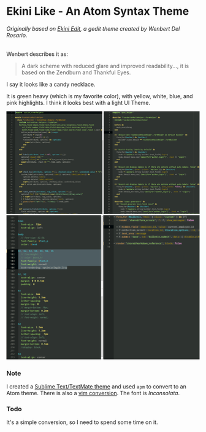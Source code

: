 # Ekini Like - An Atom Syntax Theme


###### Originally based on [Ekini Edit](http://blog.ekini.net/2009/11/19/ekini-edit-a-gedit-scheme-that-is-dark-and-suitable-for-low-light-conditions/), a gedit theme created by Wenbert Del Rosario.

Wenbert describes it as:
> A dark scheme with reduced glare and improved readability...,
> it is based on the Zendburn and Thankful Eyes.

I say it looks like a candy necklace.

It is green heavy (which is my favorite color), with yellow, white, blue, and pink highlights.
I think it looks best with a light UI Theme.

![Ruby Sreenshot](https://github.com/dsandstrom/atom-ekini-like-theme/raw/master/screen-ruby.png)
![Html Sreenshot](https://github.com/dsandstrom/atom-ekini-like-theme/raw/master/screen-html.png)

### Note
I created a [Sublime Text/TextMate theme](https://github.com/dsandstrom/EkiniScheme)
and used `apm` to convert to an Atom theme.  There is also a [vim conversion](http://www.vim.org/scripts/script.php?script_id=3159).
The font is *Inconsolata*.

### Todo
It's a simple conversion, so I need to spend some time on it.
